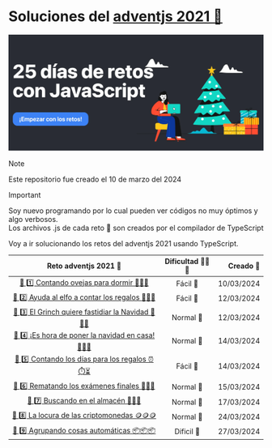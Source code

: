 # Soluciones del [adventjs 2021 🔗](https://2021.adventjs.dev/)

[![adventsjs hero](images/adventjsHero.webp)](https://2021.adventjs.dev/)

> [!NOTE]  
> Este repositorio fue creado el 10 de marzo del 2024

> [!IMPORTANT]  
> Soy nuevo programando por lo cual pueden ver códigos no muy óptimos y algo verbosos.  
> Los archivos .js de cada reto 🎯 son creados por el compilador de TypeScript

Voy a ir solucionando los retos del adventjs 2021 usando TypeScript.

|                         Reto adventjs 2021 🎯                         | Dificultad 🥉🥈🥇 |  Creado 📆 |
| :-------------------------------------------------------------------: | :---------------: | ---------: |
|       [🎯 1️⃣ Contando ovejas para dormir 🐑🐑🐑](./1/README.md)       |     Fácil 🥉      | 10/03/2024 |
|   [🎯 2️⃣ Ayuda al elfo a contar los regalos 🎁🎁🎁](./2/README.md)    |     Fácil 🥉      | 12/03/2024 |
| [ 🎯 3️⃣ El Grinch quiere fastidiar la Navidad 👹👹👹](./3/README.md)  |     Normal 🥈     | 12/03/2024 |
| [ 🎯 4️⃣ ️¡Es hora de poner la navidad en casa! 🎄🎄🎄](./4/README.md) |     Normal 🥈     | 14/03/2024 |
|   [🎯 5️⃣ Contando los días para los regalos ⏰⏱️⏳](./5/README.md)    |     Fácil 🥉      | 14/03/2024 |
|     [🎯 6️⃣ Rematando los exámenes finales 🧮🧮🧮](./6/README.md)      |     Normal 🥈     | 15/03/2024 |
|         [🎯 7️⃣ Buscando en el almacén 🏪🏪🏪](./7/README.md)          |     Normal 🥈     | 17/03/2024 |
|     [🎯 8️⃣ La locura de las criptomonedas 🪙🪙🪙 ](./8/README.md)     |     Normal 🥈     | 24/03/2024 |
|       [🎯 9️⃣ Agrupando cosas automáticas 📦📦📦](./9/README.md)       |    Dificil 🥇     | 27/03/2024 |
